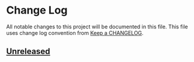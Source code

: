 # Change Log
All notable changes to this project will be documented in this file.
This file uses change log convention from [Keep a CHANGELOG](http://keepachangelog.com).

## [Unreleased][unreleased]


[unreleased]: https://github.com/luismayta/zsh-git-aliases/compare/0.0.2...HEAD
[0.0.2]: https://github.com/luismayta/zsh-git-aliases/compare/0.0.1...0.0.2
[0.0.1]: https://github.com/luismayta/zsh-git-aliases/compare/0.0.0...0.0.1

[CONTRIBUTING.md]: CONTRIBUTING.md
[LICENCE.md]: LICENCE.md
[README.md]: README.md
